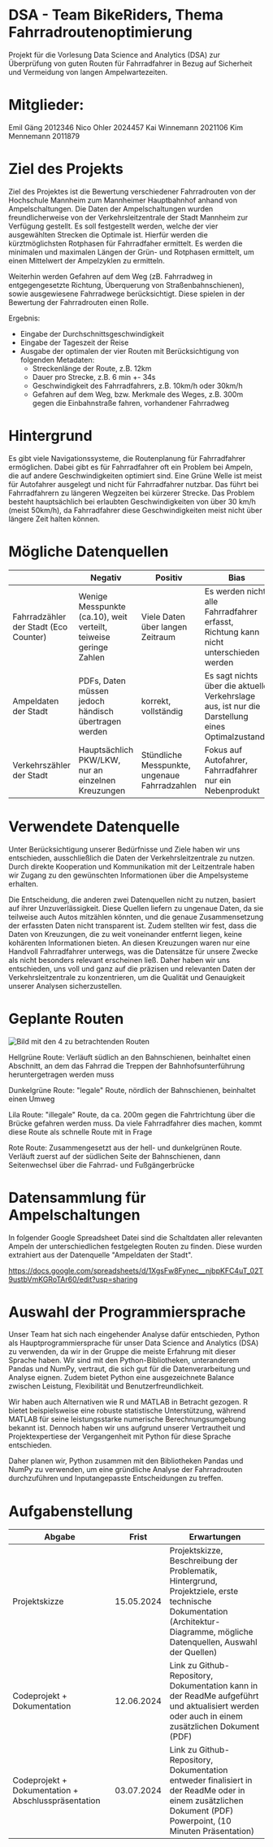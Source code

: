 # DSA - Team BikeRiders, Thema Fahrradroutenoptimierung
Projekt für die Vorlesung Data Science and Analytics (DSA) zur Überprüfung von guten Routen für Fahrradfahrer in Bezug auf Sicherheit und Vermeidung von langen Ampelwartezeiten.

# Mitglieder:
Emil Gäng 2012346
Nico Ohler 2024457
Kai Winnemann 2021106
Kim Mennemann 2011879

# Ziel des Projekts
Ziel des Projektes ist die Bewertung verschiedener Fahrradrouten von der Hochschule Mannheim zum Mannheimer Hauptbahnhof anhand von Ampelschaltungen.
Die Daten der Ampelschaltungen wurden freundlicherweise von der Verkehrsleitzentrale der Stadt Mannheim zur Verfügung gestellt.
Es soll festgestellt werden, welche der vier ausgewählten Strecken die Optimale ist.
Hierfür werden die kürztmöglichsten Rotphasen für Fahrradfaher ermittelt. Es werden die minimalen und maximalen Längen der Grün- und Rotphasen ermittelt, um einen Mittelwert der Ampelzyklen zu ermitteln.

Weiterhin werden Gefahren auf dem Weg (zB. Fahrradweg in entgegengesetzte Richtung, Überquerung von Straßenbahnschienen), sowie ausgewiesene Fahrradwege berücksichtigt. Diese spielen in der Bewertung der Fahrradrouten einen Rolle.

Ergebnis:
- Eingabe der Durchschnittsgeschwindigkeit
- Eingabe der Tageszeit der Reise
- Ausgabe der optimalen der vier Routen mit Berücksichtigung von folgenden Metadaten:
  - Streckenlänge der Route, z.B. 12km
  - Dauer pro Strecke, z.B. 6 min +- 34s
  - Geschwindigkeit des Fahrradfahrers, z.B. 10km/h oder 30km/h
  - Gefahren auf dem Weg, bzw. Merkmale des Weges, z.B. 300m gegen die Einbahnstraße fahren, vorhandener Fahrradweg

# Hintergrund

Es gibt viele Navigationssysteme, die Routenplanung für Fahrradfahrer ermöglichen. Dabei gibt es für Fahrradfahrer oft ein Problem bei Ampeln, die auf andere Geschwindigkeiten optimiert sind. Eine Grüne Welle ist meist für Autofahrer ausgelegt und nicht für Fahrradfahrer nutzbar. Das führt bei Fahrradfahrern zu längeren Wegzeiten bei kürzerer Strecke. Das Problem besteht hauptsächlich bei erlaubten Geschwindigkeiten von über 30 km/h (meist 50km/h), da Fahrradfahrer diese Geschwindigkeiten meist nicht über längere Zeit halten können.

# Mögliche Datenquellen

|   | Negativ  | Positiv | Bias | Link |
|---|---|---|---|---|
| Fahrradzähler der Stadt (Eco Counter)  |  Wenige Messpunkte (ca.10),  weit verteilt, teiweise geringe Zahlen | Viele Daten über langen Zeitraum  | Es werden nicht alle Fahrradfahrer erfasst, Richtung kann nicht unterschieden werden | https://mannheim.opendatasoft.com/explore/?sort=modified&q=eco+counter |
|  Ampeldaten der Stadt |  PDFs, Daten müssen jedoch händisch übertragen werden | korrekt, vollständig  | Es sagt nichts über die aktuelle Verkehrslage aus, ist nur die Darstellung eines Optimalzustands | https://github.com/eg-00/dsa/tree/main/daten |
| Verkehrszähler der Stadt | 	Hauptsächlich PKW/LKW, nur an einzelnen Kreuzungen |	Stündliche Messpunkte, ungenaue Fahrradzahlen | Fokus auf Autofahrer, Fahrradfahrer nur ein Nebenprodukt | https://opendata.smartmannheim.de/dataset/?organization=smart-mannheim |

# Verwendete Datenquelle
Unter Berücksichtigung unserer Bedürfnisse und Ziele haben wir uns entschieden, ausschließlich die Daten der Verkehrsleitzentrale zu nutzen. Durch direkte Kooperation und Kommunikation mit der Leitzentrale haben wir Zugang zu den gewünschten Informationen über die Ampelsysteme erhalten.

Die Entscheidung, die anderen zwei Datenquellen nicht zu nutzen, basiert auf ihrer Unzuverlässigkeit. Diese Quellen liefern zu ungenaue Daten, da sie teilweise auch Autos mitzählen könnten, und die genaue Zusammensetzung der erfassten Daten nicht transparent ist. Zudem stellten wir fest, dass die Daten von Kreuzungen, die zu weit voneinander entfernt liegen, keine kohärenten Informationen bieten. An diesen Kreuzungen waren nur eine Handvoll Fahrradfahrer unterwegs, was die Datensätze für unsere Zwecke als nicht besonders relevant erscheinen ließ. Daher haben wir uns entschieden, uns voll und ganz auf die präzisen und relevanten Daten der Verkehrsleitzentrale zu konzentrieren, um die Qualität und Genauigkeit unserer Analysen sicherzustellen.

# Geplante Routen
![Bild mit den 4 zu betrachtenden Routen](https://github.com/eg-00/dsa/blob/main/Routen.png)

Hellgrüne Route: Verläuft südlich an den Bahnschienen, beinhaltet einen Abschnitt, an dem das Fahrrad die Treppen der Bahnhofsunterführung heruntergetragen werden muss 

Dunkelgrüne Route: "legale" Route, nördlich der Bahnschienen, beinhaltet einen Umweg

Lila Route: "illegale" Route, da ca. 200m gegen die Fahrtrichtung über die Brücke gefahren werden muss. Da viele Fahrradfahrer dies machen, kommt diese Route als schnelle Route mit in Frage

Rote Route: Zusammengesetzt aus der hell- und dunkelgrünen Route. Verläuft zuerst auf der südlichen Seite der Bahnschienen, dann Seitenwechsel über die Fahrrad- und Fußgängerbrücke

# Datensammlung für Ampelschaltungen
In folgender Google Spreadsheet Datei sind die Schaltdaten aller relevanten Ampeln der unterschiedlichen festgelegten Routen zu finden. Diese wurden extrahiert aus der Datenquelle "Ampeldaten der Stadt".

https://docs.google.com/spreadsheets/d/1XgsFw8Fynec__njbpKFC4uT_02T9ustbVmKGRoTAr60/edit?usp=sharing

# Auswahl der Programmiersprache
Unser Team hat sich nach eingehender Analyse dafür entschieden, Python als Hauptprogrammiersprache für unser Data Science and Analytics (DSA)  zu verwenden, da wir in der Gruppe die meiste Erfahrung mit dieser Sprache haben. Wir sind mit den Python-Bibliotheken, unteranderem Pandas und NumPy, vertraut, die sich gut für die Datenverarbeitung und Analyse eignen. Zudem bietet Python eine ausgezeichnete Balance zwischen Leistung, Flexibilität und Benutzerfreundlichkeit.

Wir haben auch Alternativen wie R und MATLAB in Betracht gezogen. R bietet beispielsweise eine robuste statistische Unterstützung, während MATLAB für seine leistungsstarke numerische Berechnungsumgebung bekannt ist. Dennoch haben wir uns aufgrund unserer Vertrautheit und Projektexpertiese der Vergangenheit mit Python für diese Sprache entschieden. 

Daher planen wir, Python zusammen mit den Bibliotheken Pandas und NumPy zu verwenden, um eine gründliche Analyse der Fahrradrouten durchzuführen und Inputangepasste Entscheidungen zu treffen.
  
# Aufgabenstellung

|Abgabe|Frist|Erwartungen|
|---|---|---|
|Projektskizze|15.05.2024|Projektskizze, Beschreibung der Problematik, Hintergrund, Projektziele, erste technische Dokumentation (Architektur-Diagramme, mögliche Datenquellen, Auswahl der Quellen)|
|Codeprojekt + Dokumentation|12.06.2024|Link zu Github-Repository, Dokumentation kann in der ReadMe aufgeführt und aktualisiert werden oder auch in einem zusätzlichen Dokument (PDF)|
|Codeprojekt + Dokumentation + Abschlusspräsentation|03.07.2024|Link zu Github-Repository, Dokumentation entweder finalisiert in der ReadMe oder in einem zusätzlichen Dokument (PDF) Powerpoint, (10 Minuten Präsentation)|
